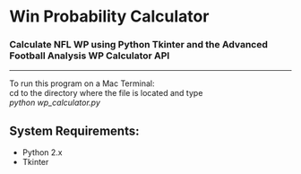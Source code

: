 # Win Probability Calculator

### Calculate NFL WP using Python Tkinter and the Advanced Football Analysis WP Calculator API
-----------
 
To run this program on a Mac Terminal:  
cd to the directory where the file is located and type  
*python wp_calculator.py*

## System Requirements:
 
 * Python 2.x
 * Tkinter